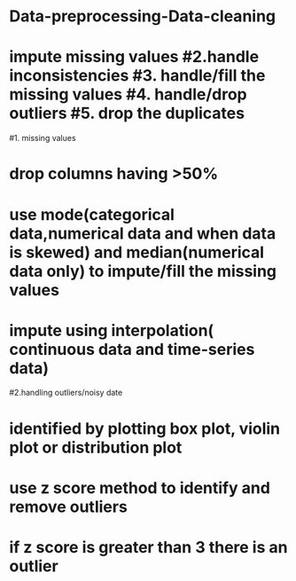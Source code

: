 # Data-preprocessing-Data-cleaning
# impute missing values #2.handle inconsistencies #3. handle/fill the missing values #4. handle/drop outliers #5. drop the duplicates
#1. missing values
# drop columns having >50%
# use mode(categorical data,numerical data and when data is skewed) and median(numerical data only) to impute/fill the missing values
# impute using interpolation( continuous data and time-series data)
#2.handling outliers/noisy date
# identified by plotting box plot, violin plot or distribution plot
# use z score method to identify and remove outliers
# if z score is greater than 3 there is an outlier
